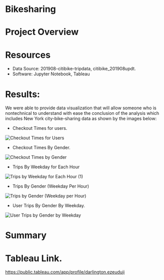 # Bikesharing

# Project Overview

# Resources
- Data Source: 201908-citibike-tripdata, citibike_201908updt.
- Software: Jupyter Notebook, Tableau

# Results:
We were able to provide data visualization that will allow someone who is nontechnical to understand with ease the conclusion of the analysis which includes New York city-bike-sharing data as shown by the images below:

- Checkout Times for users.

![Checkout Times for Users](https://user-images.githubusercontent.com/34757498/148328724-aaf756ad-dba3-43ba-9f2d-ca84bf86ed6a.png)


- Checkout Times By Gender.

![Checkout Times by Gender](https://user-images.githubusercontent.com/34757498/148329361-a630c5d8-a628-43cc-9f69-6a5a98c74f1c.png)


- Trips By Weekday for Each Hour



![Trips by Weekday for Each Hour (1)](https://user-images.githubusercontent.com/34757498/148167355-99cf1095-f2b0-488c-958e-da5b26dfd50d.png)

- Trips By Gender (Weekday Per Hour)

![Trips by Gender (Weekday per Hour)](https://user-images.githubusercontent.com/34757498/148167593-921ec607-15f8-405d-8f4c-33242269e0d2.png)

- User Trips By Gender By Weekday.

![User Trips by Gender by Weekday](https://user-images.githubusercontent.com/34757498/148167764-a7419914-ffc4-479a-a0e9-df78b8757ee0.png)

# Summary

# Tableau Link.
https://public.tableau.com/app/profile/darlington.ezeuduji
